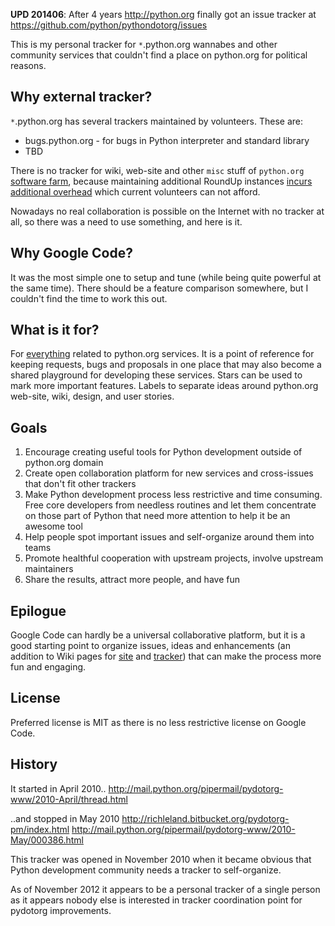 **UPD 201406**: After 4 years http://python.org finally got an issue tracker at https://github.com/python/pythondotorg/issues




This is my personal tracker for `*`.python.org wannabes and other community services that couldn't find a place on python.org for political reasons.

## Why external tracker? ##
`*`.python.org has several trackers maintained by volunteers. These are:
  * bugs.python.org  - for bugs in Python interpreter and standard library
  * TBD

There is no tracker for wiki, web-site and other `misc` stuff of `python.org` [software farm](http://wiki.python.org/moin/Inventory), because maintaining additional RoundUp instances [incurs additional overhead](http://psf.upfronthosting.co.za/roundup/meta/issue340) which current volunteers can not afford.

Nowadays no real collaboration is possible on the Internet with no tracker at all, so there was a need to use something, and here is it.

## Why Google Code? ##
It was the most simple one to setup and tune (while being quite powerful at the same time). There should be a feature comparison somewhere, but I couldn't find the time to work this out.

## What is it for? ##
For [everything](http://code.google.com/p/pydotorg/issues/list) related to python.org services. It is a point of reference for keeping requests, bugs and proposals in one place that may also become a shared playground for developing these services. Stars can be used to mark more important features. Labels to separate ideas around python.org web-site, wiki, design, and user stories.

## Goals ##
  1. Encourage creating useful tools for Python development outside of python.org domain
  1. Create open collaboration platform for new services and cross-issues that don't fit other trackers
  1. Make Python development process less restrictive and time consuming. Free core developers from needless routines and let them concentrate on those part of Python that need more attention to help it be an awesome tool
  1. Help people spot important issues and self-organize around them into teams
  1. Promote healthful cooperation with upstream projects, involve upstream maintainers
  1. Share the results, attract more people, and have fun

## Epilogue ##

Google Code can hardly be a universal collaborative platform, but it is a good starting point to organize issues, ideas and enhancements (an addition to Wiki pages for [site](http://wiki.python.org/moin/SiteImprovements) and [tracker](http://wiki.python.org/moin/DesiredTrackerFeatures)) that can make the process more fun and engaging.

## License ##
Preferred license is MIT as there is no less restrictive license on Google Code.

## History ##
It started in April 2010..
http://mail.python.org/pipermail/pydotorg-www/2010-April/thread.html

..and stopped in May 2010
http://richleland.bitbucket.org/pydotorg-pm/index.html
http://mail.python.org/pipermail/pydotorg-www/2010-May/000386.html

This tracker was opened in November 2010 when it became obvious that Python development community needs a tracker to self-organize.

As of November 2012 it appears to be a personal tracker of a single person as it appears nobody else is interested in tracker coordination point for pydotorg improvements.